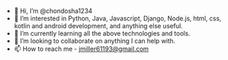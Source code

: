 - 👋 Hi, I’m @chondosha1234
- 👀 I’m interested in Python, Java, Javascript, Django, Node.js, html, css, kotlin and android development, and anything else useful.
- 🌱 I’m currently learning all the above technologies and tools.
- 💞️ I’m looking to collaborate on anything I can help with.
- 📫 How to reach me - jmiller61193@gmail.com

<!---
chondosha1234/chondosha1234 is a ✨ special ✨ repository because its `README.md` (this file) appears on your GitHub profile.
You can click the Preview link to take a look at your changes.
--->

